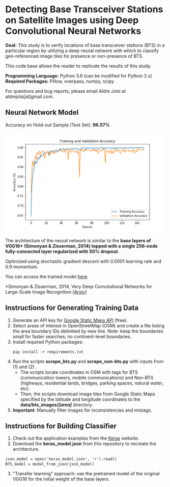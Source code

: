 # Detecting Base Transceiver Stations on Satellite Images using Deep Convolutional Neural Networks

**Goal:** This study is to verify locations of base transceiver stations (BTS) in a particular region by utilizing a deep neural network with which to classify geo-referenced image tiles for presence or non-presence of BTS.

This code base allows the reader to replicate the results of this study.

**Programming Language:** Python 3.6 (can be modified for Python 2.x)
**Required Packages:** Pillow, overpass, numpy, scipy

For questions and bug reports, please email *Aldre Jota* at aldrejota[at]gmail.com.

## Neural Network Model

Accuracy on Hold-out Sample (Test Set): **96.57%**

![Training and Validation Accuracy Plot](https://github.com/aldrejota/base-station-classifier/blob/master/notebooks/figures/accuracy.png)

The architecture of the neural network is similar to the **base layers of VGG16\* (Simonyan & Zisserman, 2014) topped with a single 256-node fully-connected layer regularized with 50% dropout**.

Optimized using stochastic gradient descent with 0.0001 learning rate and 0.9 momentum.

You can access the trained model [here](https://drive.google.com/open?id=0B_HWTa5-BxkEY2ZmenM3czlWa28).

\*Simonyan & Zisserman, 2014, Very Deep Convolutional Networks for Large-Scale Image Recognition [[Arxiv]](https://arxiv.org/abs/1409.1556)

## Instructions for Generating Training Data

1. Generate an API key for [Google Static Maps API](https://developers.google.com/maps/documentation/static-maps/) (free). 
2. Select areas of interest in OpenStreetMap (OSM) and create a file listing the area boundary IDs delimited by new line. Note: keep the boundaries small for faster searches; no continent-level boundaries.
3. Install required Python packages:
	```
	pip install -r requirements.txt
	```
4. Run the scripts **scrape_bts.py** and **scrape_non-bts.py** with inputs from (1) and (2) .
	* The scripts locate coordinates in OSM with tags for BTS (communication towers, mobile communications) and Non-BTS (highways, residential lands, bridges, parking spaces, natural water, etc). 
	* Then, the scripts download image tiles from Google Static Maps specified by the latitude and longitude coordinates to the **data/bts_images/*[area]*** directory.
4. **Important**: Manually filter images for inconsistencies and mistags.

## Instructions for Building Classifier

1. Check out the application examples from the [Keras](https://keras.io/applications/) website.
2. Download the **keras_model.json** from this repository to recreate the architecture.
```
json_model = open('keras_model.json', 'r').read()
BTS_model = model_from_json(json_model)
```
3. "Transfer learning" approach: use the pretrained model of the original VGG16 for the initial weight of the base layers.
